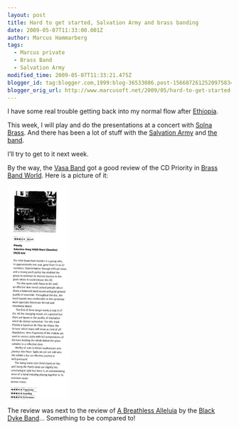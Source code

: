```yaml
---
layout: post
title: Hard to get started, Salvation Army and brass banding
date: 2009-05-07T11:33:00.001Z
author: Marcus Hammarberg
tags:
  - Marcus private
  - Brass Band
  - Salvation Army
modified_time: 2009-05-07T11:33:21.475Z
blogger_id: tag:blogger.com,1999:blog-36533086.post-1566872612520975834
blogger_orig_url: http://www.marcusoft.net/2009/05/hard-to-get-started-salvation-army-and.html
---
```


I have some real trouble getting back into my normal flow after [Ethiopia](http://www.marcusoft.net/2009/05/pictures-from-ethopia.html).

This week, I will play and do the presentations at a concert with [Solna Brass](http://www.solnabrass.se/). And there has been a lot of stuff with the [Salvation Army](http://www.fralsningsarmen.se/vasakaren) and [the band](http://www.vasaband.com/).

I’ll try to get to it next week.

By the way, the [Vasa Band](http://www.vasaband.se) got a good review of the CD Priority in [Brass Band World](http://www.brassbandworld.com/). Here is a picture of it:

![Priority Review](/img/priorityreview.jpg)

The review was next to the review of [A Breathless Alleluia](http://www.naxos.com/catalogue/item.asp?item_code=8.572166) by the [Black Dyke Band](http://www.blackdykeband.co.uk/)... Something to be compared to!
